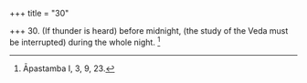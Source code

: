 +++
title = "30"

+++
30. (If thunder is heard) before midnight, (the study of the Veda must be interrupted) during the whole night. [^22] 


[^22]:  Āpastamba I, 3, 9, 23.
